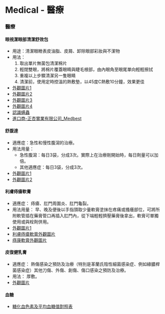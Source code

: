 # Medical - 醫療


### 醫療
<!--more-->
#### 眼視潔眼部清潔舒效包
- 用途：清潔眼瞼表皮油脂、皮屑、卸除眼部彩妝與不潔物
- 用法：
    1. 取出單片無菌包清潔棉片
    2. 輕閉雙眼，將棉片覆蓋眼睛與睫毛根部，由內眼角至眼尾單向輕輕擦拭
    3. 重複以上步驟清潔另一隻眼睛
    4. 清潔前，使用定時控溫的熱敷墊，以45度C熱敷10分鐘，效果更佳
- [外觀圖片1](https://drive.google.com/uc?export=view&id=1RsitDGFFeo9CXKPua8cdZyxq81hWYrY2)
- [外觀圖片2](https://drive.google.com/uc?export=view&id=1RovKFHVVePLWUiKIK1iwKeTcYnCy-CKR)
- [外觀圖片3](https://drive.google.com/uc?export=view&id=1RwEVVM4xg5cf4j4ptsZGowC6UzF1S8qV)
- [外觀圖片4](https://drive.google.com/uc?export=view&id=1SKJVk9maa-5YMKbp5wgDSa9ROJTXn8Oq)
- [認識螨蟲](https://drive.google.com/uc?export=view&id=1SF2ZpeaVGTfhTXKnLfkfpK_P6AcEm7ak)
- [進口商-正杏實業有限公司_Medbest](http://www.medbest.com.tw/index.php)

[//]: # (This may be the most platform independent comment)
[//]: # 
[//]: # (The best image resolution for most smartphones is )
[//]: # (640 by 320 pixels, although you should ideally maintain )
[//]: # (the aspect ratio of the original image or the output image )
[//]: # (will be distorted.)

#### 舒腹達
- 適應症：急性和慢性腹瀉的治療。
- 用法用量： 
  * 急性腹瀉：每日3袋，分成3次。實際上在治療剛開始時，每日劑量可以加倍。
  * 其他適應症：每日3袋，分成3次。
- [外觀圖片1](https://drive.google.com/uc?export=view&id=1S5GFVpQcr6tis7vyFo0OWxmMaAJVu68x)
- [外觀圖片2](https://drive.google.com/uc?export=view&id=1S4-dlDMB79puoYybP9wzxFDckygOujry)

#### 利膚痔瘡軟膏
- 適應症： 痔瘡、肛門周圍炎、肛門龜裂。
- 用法用量： 早、晚及便後以手指頭取少量軟膏塗抹在疼痛或搔癢部位，可將所附軟管插在藥膏管口再插入肛門內，從下端輕輕擠壓藥膏後拿出，軟膏可單獨使用或與栓劑併用。
- [外觀圖片1](https://drive.google.com/uc?export=view&id=1SmIItV-3W5YsJCGgjgkpeiaku4lQEwly)
- [利膚痔瘡軟膏外觀圖片](https://drive.google.com/uc?export=view&id=1SzsG0XbQ4NpuNzA2jnzNxOccJer3up-5)
- [痔康軟膏外觀圖片](https://drive.google.com/uc?export=view&id=1Sprwk749rjEvrxM7BXWtr6V45omHvzrQ)

#### 皮復健乳膏
- 適應症： 熱傷感染之預防及治療（特別是革蘭氏陰性細菌感染症、例如綠膿桿菌感染症）其他刀傷、外傷、創傷、傷口感染之預防及治療。 
- 用法：
    厚敷。
- [外觀圖片](https://drive.google.com/uc?export=view&id=1-UVrRne2I8gdvR1DAu2fSfEsoSg8JXdP )

#### 血糖
- [糖化血色素及平均血糖值對照表](https://drive.google.com/uc?export=view&id=1TZXtdOrEUQXdzB5L3ZTXk2oOHsQy6JWH )

